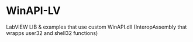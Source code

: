 # WinAPI-LV
 LabVIEW LIB & examples that use custom WinAPI.dll (InteropAssembly that wrapps user32 and shell32 functions)
